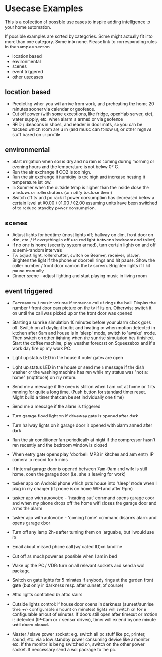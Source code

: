 # Usecase Examples

This is a collection of possible use cases to inspire adding intelligence to your home automation.

If possible examples are sorted by categories. Some might actually fit into more than one category. Some into none. 
Please link to corresponding rules in the samples section.

* location based
* environmental
* scenes
* event triggered
* other usecases
 

## location based
* Predicting when you will arrive from work, and preheating the home 20 minutes sooner via calendar or geofence.
* Cut off power (with some exceptions, like fridge, openHab server, etc), water supply, etc. when alarm is armed or via geofence
* RFID / ibeacons in shoes, and reader in door mats, so you can be tracked which room are u in (and music can follow u), or other high AI stuff based on ur profile


## environmental
* Start irrigation when soil is dry and no rain is coming during morning or evening hours and the temperature is not below 0° C.
* Run the air exchange if CO2 is too high.
* Run the air exchange if humidity is too high and increase heating if temperature ist low.
* In Summer when the outside temp is higher than the inside close the windows or rollershutters (or notify to close them)
* Switch off tv and pc rack if power consumption has decreased below a certain level at 00.00 / 01.00 / 02.00 assuming units have been switched of to reduce standby power consumption.


## scenes
* Adjust lights for bedtime (most lights off; hallway on dim, front door on dim, etc. / if everything is off use red light betwenn bedroom and toilett)
* If no one is home (security system armed), turn certain lights on and off at semi-random intervals
* Tv: adjust light, rollershutter, switch on Beamer, receiver, player. Brighten the light if the phone or doorbell rings and hit pause. Show the caller number / front door cam on the tv screen. Brighten lights if I hit pause manually.
* Dinner scene - adjust lighting and start playing music in living room

## event triggered
* Decrease tv / music volume if someone calls / rings the bell. Display the number / front door cam picture on the tv if its on. Otherwise switch it on until the call was picked up or the front door was opened.
* Starting a sunrise simulation 10 minutes before your alarm clock goes off. Switch on all daylight bulbs and heating or when motion detected in kitchen after 6am and house is in 'sleep' mode, switch to 'awake' mode.
Then switch on other lighting  when the sunrise simulation has finished. Start the coffee machine, play weather forecast on Squeezebox and if a work day fire up my work PC.
* Light up status LED in the house if outer gates are open
* Light up status LED in the house or send me a message if the dish washer or the washing machine has run while my status was "not at home" (mqttitude) on my return. 
* Send me a message if the oven is still on when I am not at home or if its running for quite a long time. (Push button for standard timer reset. Might build a timer that can be set individually one time)
* Send me a message if the alarm is triggered
* Turn garage flood light on if driveway gate is opened after dark
* Turn hallway lights on if garage door is opened with alarm armed after dark
* Run the air conditioner fan periodically at night if the compressor hasn't run recently and the bedroom window is closed
* When entry gate opens play 'doorbell' MP3 in kitchen and arm entry IP camera to record for 5 mins
* If internal garage door is opened between 7am-9am and wife is still home, open the garage door (i.e. she is leaving for work)
* tasker app on Android phone which puts house into 'sleep' mode when I plug in my charger (if phone is on home WIFI and after 9pm)
* tasker app with autovoice - 'heading out' command opens garage door and when my phone drops off the home wifi closes the garage door and arms the alarm
* tasker app with autovoice - 'coming home' command disarms alarm and opens garage door
* Turn off any lamp 2h-s after turning them on (arguable, but I would use it)
* Email about missed phone call (w/ called ID)on landline

* Cut off as much power as possible when I am in bed
* Wake up the PC / VDR: turn on all relevant sockets and send a wol package.
* Switch on gate lights for 5 minutes if anybody rings at the garden front gate (but only in darkness resp. after sunset, of course)
* Attic lights controlled by attic stairs
* Outside lights control: If house door opens in darkness (sunset/sunrise time +/- configurable amount on minutes) lights will switch on for a configurable amout of minutes. If doors still open after timeout or motion is detected (IP-Cam or ir sensor driven), timer will extend by one minute until doors closed.
* Master / slave power socket: e.g. switch all pc stuff like pc, printer, sound, etc. via a low standby power consuming device like a monitor etc. If the monitor is being switched on, switch on the other power socket. If neccessary send a wol package to the pc.